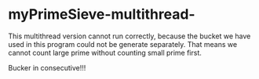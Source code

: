 # myPrimeSieve-multithread-
This multithread version cannot run correctly, because the bucket we have used in this program could not be generate separately.
That means we cannot count large prime without counting small prime first.

Bucker in consecutive!!!
